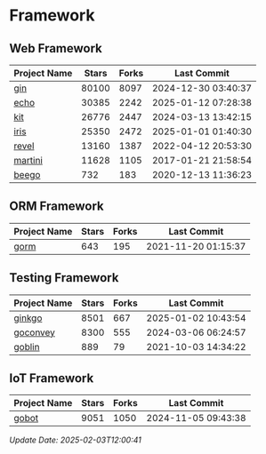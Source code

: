 # Framework

## Web Framework
| Project Name | Stars | Forks | Last Commit |
| ------------ | ----- | ----- | ----------- |
| [gin](https://github.com/gin-gonic/gin) | 80100 | 8097 | 2024-12-30 03:40:37 |
| [echo](https://github.com/labstack/echo) | 30385 | 2242 | 2025-01-12 07:28:38 |
| [kit](https://github.com/go-kit/kit) | 26776 | 2447 | 2024-03-13 13:42:15 |
| [iris](https://github.com/kataras/iris) | 25350 | 2472 | 2025-01-01 01:40:30 |
| [revel](https://github.com/revel/revel) | 13160 | 1387 | 2022-04-12 20:53:30 |
| [martini](https://github.com/go-martini/martini) | 11628 | 1105 | 2017-01-21 21:58:54 |
| [beego](https://github.com/astaxie/beego) | 732 | 183 | 2020-12-13 11:36:23 |

## ORM Framework
| Project Name | Stars | Forks | Last Commit |
| ------------ | ----- | ----- | ----------- |
| [gorm](https://github.com/jinzhu/gorm) | 643 | 195 | 2021-11-20 01:15:37 |

## Testing Framework
| Project Name | Stars | Forks | Last Commit |
| ------------ | ----- | ----- | ----------- |
| [ginkgo](https://github.com/onsi/ginkgo) | 8501 | 667 | 2025-01-02 10:43:54 |
| [goconvey](https://github.com/smartystreets/goconvey) | 8300 | 555 | 2024-03-06 06:24:57 |
| [goblin](https://github.com/franela/goblin) | 889 | 79 | 2021-10-03 14:34:22 |

## IoT Framework
| Project Name | Stars | Forks | Last Commit |
| ------------ | ----- | ----- | ----------- |
| [gobot](https://github.com/hybridgroup/gobot) | 9051 | 1050 | 2024-11-05 09:43:38 |

*Update Date: 2025-02-03T12:00:41*